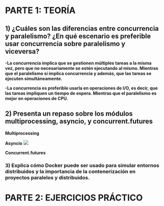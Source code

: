 # PARTE 1: TEORÍA
## 1) ¿Cuáles son las diferencias entre concurrencia y paralelismo? ¿En qué escenario es preferible usar concurrencia sobre paralelismo y viceversa?

**-La concurrencia implica que se gestionen múltiples tareas a la misma vez, pero que no necesariamente se estén ejecutando al mismo. Mientras que el paralelismo sí implica concurrencia y además, que las tareas se ejecuten simultáneamente.**

**-La concurrencia es preferible usarla en operaciones de I/O, es decir, que las tareas impliquen un tiempo de espera. Mientras que el paralelismo es mejor en operaciones de CPU.**

## 2) Presenta un repaso sobre los módulos multiprocessing, asyncio, y concurrent.futures
**Multiprocessing**

**Asyncio**
![](https://github.com/DianaLlamoca/GRUPO---COMPUTACI-N-PARALELA/blob/main/ACTIVIDAD%207/IM%C3%81GENES/asyncio_imagen.png)

**Concurrent.futures**

### 3) Explica cómo Docker puede ser usado para simular entornos distribuidos y la importancia de la contenerización en proyectos paralelos y distribuidos.


# PARTE 2: EJERCICIOS PRÁCTICO
